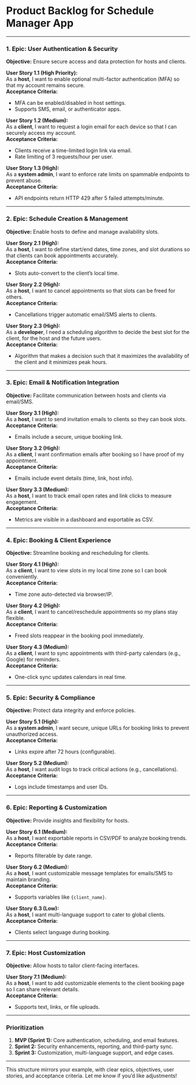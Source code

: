 # Product Backlog for Schedule Manager App

---

### **1. Epic: User Authentication & Security**  
**Objective:** Ensure secure access and data protection for hosts and clients.  

**User Story 1.1 (High Priority):**  
As a **host**, I want to enable optional multi-factor authentication (MFA) so that my account remains secure.  
**Acceptance Criteria:**  
- MFA can be enabled/disabled in host settings.  
- Supports SMS, email, or authenticator apps.  

**User Story 1.2 (Medium):**  
As a **client**, I want to request a login email for each device so that I can securely access my account.  
**Acceptance Criteria:**  
- Clients receive a time-limited login link via email.  
- Rate limiting of 3 requests/hour per user.  

**User Story 1.3 (High):**  
As a **system admin**, I want to enforce rate limits on spammable endpoints to prevent abuse.  
**Acceptance Criteria:**  
- API endpoints return HTTP 429 after 5 failed attempts/minute.  

---

### **2. Epic: Schedule Creation & Management**  
**Objective:** Enable hosts to define and manage availability slots.  

**User Story 2.1 (High):**  
As a **host**, I want to define start/end dates, time zones, and slot durations so that clients can book appointments accurately.  
**Acceptance Criteria:**  
- Slots auto-convert to the client’s local time.  

**User Story 2.2 (High):**  
As a **host**, I want to cancel appointments so that slots can be freed for others.  
**Acceptance Criteria:**  
- Cancellations trigger automatic email/SMS alerts to clients.  

**User Story 2.3 (High):**  
As a **developer**, I need a scheduling algorithm to decide the best slot for the client, for the host and the future users.  
**Acceptance Criteria:**  
- Algorithm that makes a decision such that it maximizes the availability of the client and it minimizes peak hours.  

---

### **3. Epic: Email & Notification Integration**  
**Objective:** Facilitate communication between hosts and clients via email/SMS.  

**User Story 3.1 (High):**  
As a **host**, I want to send invitation emails to clients so they can book slots.  
**Acceptance Criteria:**  
- Emails include a secure, unique booking link.  

**User Story 3.2 (High):**  
As a **client**, I want confirmation emails after booking so I have proof of my appointment.  
**Acceptance Criteria:**  
- Emails include event details (time, link, host info).  

**User Story 3.3 (Medium):**  
As a **host**, I want to track email open rates and link clicks to measure engagement.  
**Acceptance Criteria:**  
- Metrics are visible in a dashboard and exportable as CSV.  

---

### **4. Epic: Booking & Client Experience**  
**Objective:** Streamline booking and rescheduling for clients.  

**User Story 4.1 (High):**  
As a **client**, I want to view slots in my local time zone so I can book conveniently.  
**Acceptance Criteria:**  
- Time zone auto-detected via browser/IP.  

**User Story 4.2 (High):**  
As a **client**, I want to cancel/reschedule appointments so my plans stay flexible.  
**Acceptance Criteria:**  
- Freed slots reappear in the booking pool immediately.  

**User Story 4.3 (Medium):**  
As a **client**, I want to sync appointments with third-party calendars (e.g., Google) for reminders.  
**Acceptance Criteria:**  
- One-click sync updates calendars in real time.  

---

### **5. Epic: Security & Compliance**  
**Objective:** Protect data integrity and enforce policies.  

**User Story 5.1 (High):**  
As a **system admin**, I want secure, unique URLs for booking links to prevent unauthorized access.  
**Acceptance Criteria:**  
- Links expire after 72 hours (configurable).  

**User Story 5.2 (Medium):**  
As a **host**, I want audit logs to track critical actions (e.g., cancellations).  
**Acceptance Criteria:**  
- Logs include timestamps and user IDs.  

---

### **6. Epic: Reporting & Customization**  
**Objective:** Provide insights and flexibility for hosts.  

**User Story 6.1 (Medium):**  
As a **host**, I want exportable reports in CSV/PDF to analyze booking trends.  
**Acceptance Criteria:**  
- Reports filterable by date range.  

**User Story 6.2 (Medium):**  
As a **host**, I want customizable message templates for emails/SMS to maintain branding.  
**Acceptance Criteria:**  
- Supports variables like `{client_name}`.  

**User Story 6.3 (Low):**  
As a **host**, I want multi-language support to cater to global clients.  
**Acceptance Criteria:**  
- Clients select language during booking.  

---

### **7. Epic: Host Customization**  
**Objective:** Allow hosts to tailor client-facing interfaces.  

**User Story 7.1 (Medium):**  
As a **host**, I want to add customizable elements to the client booking page so I can share relevant details.  
**Acceptance Criteria:**  
- Supports text, links, or file uploads.  

---

### **Prioritization**  
1. **MVP (Sprint 1):** Core authentication, scheduling, and email features.  
2. **Sprint 2:** Security enhancements, reporting, and third-party sync.  
3. **Sprint 3:** Customization, multi-language support, and edge cases.  

--- 

This structure mirrors your example, with clear epics, objectives, user stories, and acceptance criteria. Let me know if you’d like adjustments!
